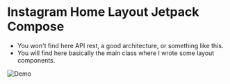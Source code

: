 # Instagram Home Layout Jetpack Compose

- You won't find here API rest, a good architecture, or something like this.
- You will find here basically the main class where I wrote some layout components.
 
![Demo](demo.gif)

